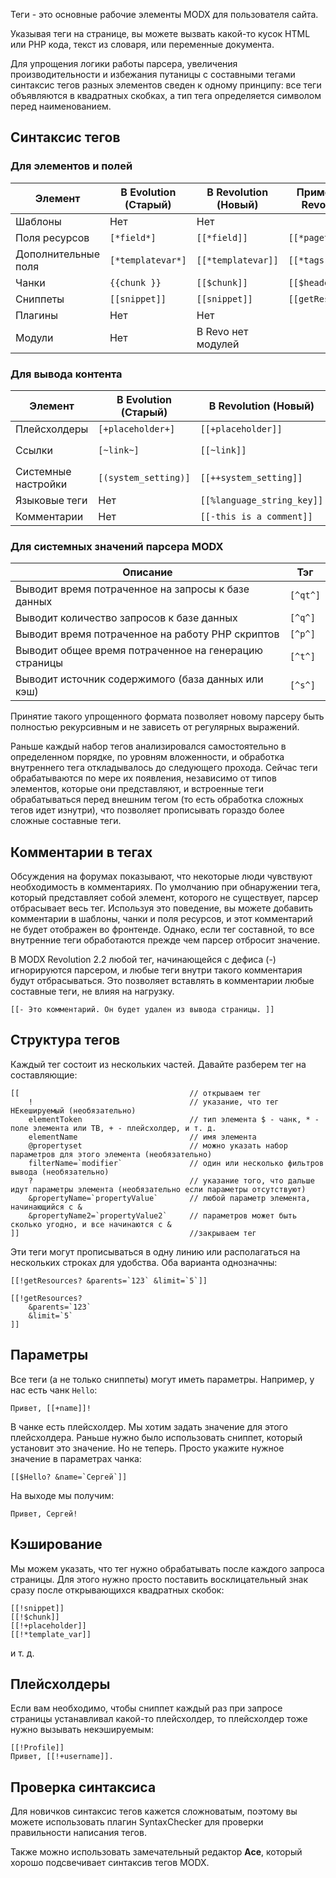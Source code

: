 Теги - это основные рабочие элементы MODX для пользователя сайта.

Указывая теги на странице, вы можете вызвать какой-то кусок HTML или PHP кода, текст из словаря, или переменные документа.

Для упрощения логики работы парсера, увеличения производительности и избежания путаницы с составными тегами синтаксис тегов разных элементов сведен к одному принципу: все теги объявляются в квадратных скобках, а тип тега определяется символом перед наименованием.


## Синтаксис тегов

### Для элементов и полей
Элемент				| В Evolution (Старый)	| В Revolution (Новый)		| Пример (для Revolution)
--------------------|-----------------------|---------------------------|-------------------------------
Шаблоны				| Нет					| Нет						|
Поля ресурсов		| `[*field*]`			| `[[*field]]`				| `[[*pagetitle]]`
Дополнительные поля	| `[*templatevar*]`		| `[[*templatevar]]`		| `[[*tags]]`
Чанки				| `{{chunk }}`			| `[[$chunk]]`				| `[[$header]]`
Сниппеты			| `[[snippet]]`			| `[[snippet]]`				| `[[getResources]]`
Плагины				| Нет					| Нет						|
Модули				| Нет					| В Revo нет модулей		|

### Для вывода контента
Элемент				| В Evolution (Старый)	| В Revolution (Новый)		| Пример (для Revolution)
--------------------|-----------------------|---------------------------|-------------------------------
Плейсхолдеры		| `[+placeholder+]`		| `[[+placeholder]]`		| `[[+modx.user.id]]`
Ссылки				| `[~link~]`			| `[[~link]]`				| `[[~[[*id]]? &scheme=`full`]]`
Системные настройки	| `[(system_setting)]`	| `[[++system_setting]]`	| `[[++site_start]]`
Языковые теги		| Нет					| `[[%language_string_key]]`|
Комментарии			| Нет					| `[[-this is a comment]]`	|

### Для системных значений парсера MODX

Описание												| Тэг
--------------------------------------------------------|-----------
Выводит время потраченное на запросы к базе данных		| `[^qt^]`
Выводит количество запросов к базе данных				| `[^q^]`
Выводит время потраченное на работу PHP скриптов		| `[^p^]`
Выводит общее время потраченное на генерацию страницы 	| `[^t^]`
Выводит источник содержимого (база данных или кэш)		| `[^s^]`

Принятие такого упрощенного формата позволяет новому парсеру быть полностью рекурсивным и не зависеть от регулярных выражений.

Раньше каждый набор тегов анализировался самостоятельно в определенном порядке, по уровням вложенности, и обработка внутреннего тега откладывалось до следующего прохода. Сейчас теги обрабатываются по мере их появления, независимо от типов элементов, которые они представляют, и встроенные теги обрабатываться перед внешним тегом (то есть обработка сложных тегов идет изнутри), что позволяет прописывать гораздо более сложные составные теги.

## Комментарии в тегах

Обсуждения на форумах показывают, что некоторые люди чувствуют необходимость в комментариях. По умолчанию при обнаружении тега, который представляет собой элемент, которого не существует, парсер отбрасывает весь тег. Используя это поведение, вы можете добавить комментарии в шаблоны, чанки и поля ресурсов, и этот комментарий не будет отображен во фронтенде. Однако, если тег составной, то все внутренние теги обработаются прежде чем парсер отбросит значение.

В MODX Revolution 2.2 любой тег, начинающейся с дефиса (-) игнорируются парсером, и любые теги внутри такого комментария будут отбрасываться. Это позволяет вставлять в комментарии любые составные теги, не влияя на нагрузку.

```
[[- Это комментарий. Он будет удален из вывода страницы. ]]
```

## Структура тегов

Каждый тег состоит из нескольких частей. Давайте разберем тег на составляющие:
```
[[										// открываем тег
	!									// указание, что тег НЕкешируемый (необязательно)
	elementToken						// тип элемента $ - чанк, * - поле элемента или ТВ, + - плейсхолдер, и т. д.
	elementName							// имя элемента
	@propertyset						// можно указать набор параметров для этого элемента (необязательно)
	filterName=`modifier` 				// один или несколько фильтров вывода (необязательно)
	?									// указание того, что дальше идут параметры элемента (необязательно если параметры отсутствуют)
	&propertyName=`propertyValue`		// любой параметр элемента, начинающийся с &
	&propertyName2=`propertyValue2`		// параметров может быть сколько угодно, и все начинаются с &
]]										//закрываем тег
```

Эти теги могут прописываться в одну линию или располагаться на нескольких строках для удобства. Оба варианта однозначны:
```
[[!getResources? &parents=`123` &limit=`5`]]

[[!getResources?
	&parents=`123`
	&limit=`5`
]]
```

## Параметры
Все теги (а не только сниппеты) могут иметь параметры. Например, у нас есть чанк `Hello`:

```
Привет, [[+name]]!
```

В чанке есть плейсхолдер. Мы хотим задать значение для этого плейсхолдера. Раньше нужно было использовать сниппет, который установит это значение. Но не теперь. Просто укажите нужное значение в параметрах чанка:
```
[[$Hello? &name=`Сергей`]]
```

На выходе мы получим:
```
Привет, Сергей!
```

## Кэширование
Мы можем указать, что тег нужно обрабатывать после каждого запроса страницы. Для этого нужно просто поставить восклицательный знак сразу после открывающихся квадратных скобок:
```
[[!snippet]]
[[!$chunk]]
[[!+placeholder]]
[[!*template_var]]
```
и т. д.


## Плейсхолдеры
Если вам необходимо, чтобы сниппет каждый раз при запросе страницы устанавливал какой-то плейсхолдер, то плейсхолдер тоже нужно вызывать некэшируемым:

```
[[!Profile]]
Привет, [[!+username]].
```

## Проверка синтаксиса
Для новичков синтаксис тегов кажется сложноватым, поэтому вы можете использовать плагин SyntaxChecker для проверки правильности написания тегов.

Также можно использовать замечательный редактор **Ace**, который хорошо подсвечивает синтаксив тегов MODX.